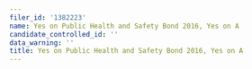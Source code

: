 ```yaml
---
filer_id: '1382223'
name: Yes on Public Health and Safety Bond 2016, Yes on A
candidate_controlled_id: ''
data_warning: ''
title: Yes on Public Health and Safety Bond 2016, Yes on A
---
```

